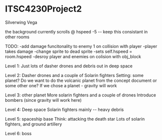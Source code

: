 # ITSC4230Project2
Silverwing Vega

the background currently scrolls @ hspeed -5 -- keep this consistant in other rooms



TODO:
-add damage funcitonality to enemy 1 on collision with player
	-player takes damage
	-change sprite to dead sprite
		-sets self.hspeed = room.hspeed
-desroy player and enemies on colision with obj_block




Level 1:
Just lots of dasher drones and debris out in deep space



Level 2:
Dasher drones and a couple of Solarin fighters
Setting: some planet? Do we want to do the volcanic planet from the concept document or some other one?
If we chose a planet - gravity will work



Level 3: other planet
More solarin fighters and a couple of drones
Introduce bombers (since gravity will work here)



Level 4:
Deep space
Solarin fighters mainly -- heavy debris




Level 5:  spaceship base
Think: attacking the death star
Lots of solarin fighters, and ground artillery



Level 6: boss

